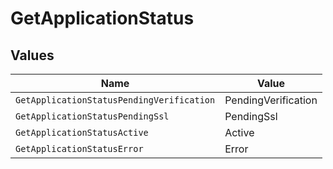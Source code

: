 # GetApplicationStatus


## Values

| Name                                      | Value                                     |
| ----------------------------------------- | ----------------------------------------- |
| `GetApplicationStatusPendingVerification` | PendingVerification                       |
| `GetApplicationStatusPendingSsl`          | PendingSsl                                |
| `GetApplicationStatusActive`              | Active                                    |
| `GetApplicationStatusError`               | Error                                     |